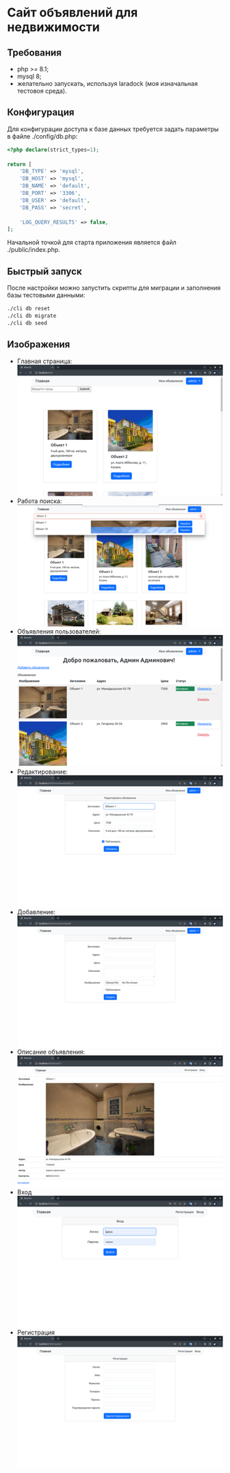 # Сайт объявлений для недвижимости

## Требования

- php >= 8.1;
- mysql 8;
- желательно запускать, используя laradock (моя изначальная тестовоя среда).

## Конфигурация

Для конфигурации доступа к базе данных требуется задать параметры в файле ./config/db.php:

```php
<?php declare(strict_types=1); 

return [
    'DB_TYPE' => 'mysql',
    'DB_HOST' => 'mysql', 
    'DB_NAME' => 'default',
    'DB_PORT' => '3306',
    'DB_USER' => 'default',
    'DB_PASS' => 'secret',

    'LOG_QUERY_RESULTS' => false,
]; 
```

Начальной точкой для старта приложения является файл ./public/index.php.

## Быстрый запуск

После настройки можно запустить скрипты для миграции и заполнения базы тестовыми данными:
```bash 
./cli db reset
./cli db migrate
./cli db seed
```

## Изображения
- Главная страница:
![index.png](docs%2Fimg%2Findex.png)
- Работа поиска:
![search.png](docs%2Fimg%2Fsearch.png)
- Объявления пользователей:
![my_boards.png](docs%2Fimg%2Fmy_boards.png)
- Редактирование:
  ![edit_boards.png](docs%2Fimg%2Fedit_boards.png)
- Добавление:
  ![add_boards.png](docs%2Fimg%2Fadd_boards.png)
- Описание объявления:
![detail_boards.png](docs%2Fimg%2Fdetail_boards.png)
- Вход
  ![login.png](docs%2Fimg%2Flogin.png)
- Регистрация
  ![registration.png](docs%2Fimg%2Fregistration.png)
